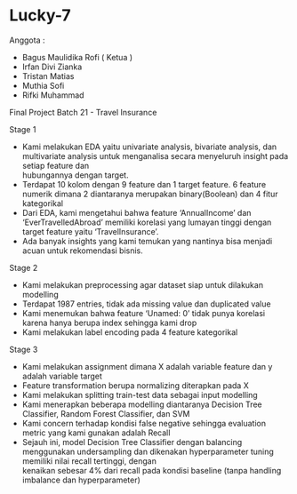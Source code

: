 # Lucky-7
Anggota : 
- Bagus Maulidika Rofi ( Ketua )
- Irfan Divi Zianka
- Tristan Matias
- Muthia Sofi
- Rifki Muhammad

Final Project Batch 21 - Travel Insurance

Stage 1
- Kami melakukan EDA yaitu univariate analysis, bivariate analysis, dan multivariate analysis untuk menganalisa secara menyeluruh  insight pada setiap feature dan  
  hubungannya dengan target.
- Terdapat 10 kolom dengan 9 feature dan 1 target feature. 6 feature numerik dimana 2 diantaranya merupakan binary(Boolean) dan 4 fitur kategorikal
- Dari EDA, kami mengetahui bahwa feature ‘AnnualIncome’ dan ‘EverTravelledAbroad’ memiliki korelasi yang lumayan tinggi dengan target feature yaitu ‘TravelInsurance’. 
- Ada banyak insights yang kami temukan yang nantinya bisa menjadi acuan untuk rekomendasi bisnis.

Stage 2
- Kami melakukan preprocessing agar dataset siap untuk dilakukan modelling
- Terdapat 1987 entries, tidak ada missing value dan duplicated value
- Kami menemukan bahwa feature ‘Unamed: 0’ tidak punya korelasi karena hanya berupa index sehingga kami drop
- Kami melakukan label encoding pada 4 feature kategorikal

Stage 3
- Kami melakukan assignment dimana X adalah variable feature dan y adalah variable target
- Feature transformation berupa normalizing diterapkan pada X
- Kami melakukan splitting train-test data sebagai input modelling
- Kami menerapkan beberapa modelling diantaranya Decision Tree Classifier, Random Forest Classifier, dan SVM
- Kami concern terhadap kondisi false negative sehingga evaluation metric yang kami gunakan adalah Recall
- Sejauh ini, model Decision Tree Classifier dengan balancing menggunakan undersampling dan dikenakan hyperparameter tuning memiliki nilai recall tertinggi, dengan  
  kenaikan sebesar 4% dari recall pada kondisi baseline (tanpa handling imbalance dan hyperparameter)

